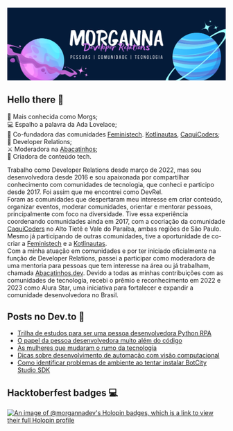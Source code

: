 <img src="https://raw.githubusercontent.com/morgannadev/morgannadev/main/img/morganna.png" alt="Fundo azul escuro. Do lado esquerdo está o desenho simulando um planeta com anéis com as cores rosa e azul. No centro está escrito Morganna e embaixo está escrito Developer Relations. Logo abaixo disso está escrito pessoas, comunidade, tecnologia. Do lado direito temos outro desenho simulando um planeta com anéis com tons de roxo e azul."></img>

## Hello there 👋

💙 Mais conhecida como Morgs; \
💻 Espalho a palavra da Ada Lovelace; \
👑 Co-fundadora das comunidades [Feministech](https://github.com/feministech). [Kotlinautas](https://kotlinautas.dev/), [CaquiCoders](https://www.meetup.com/pt-BR/caquicoders/); \
🥑 Developer Relations; \
⚔️ Moderadora na [Abacatinhos](https://github.com/abacatinhos); \
📝 Criadora de conteúdo tech.

Trabalho como Developer Relations desde março de 2022, mas sou desenvolvedora desde 2016 e sou apaixonada por compartilhar conhecimento com comunidades de tecnologia, que conheci e participo desde 2017. Foi assim que me encontrei como DevRel. \
Foram as comunidades que despertaram meu interesse em criar conteúdo, organizar eventos, moderar comunidades, orientar e mentorar pessoas, principalmente com foco na diversidade. Tive essa experiência coordenando comunidades ainda em 2017, com a cocriação da comunidade [CaquiCoders](https://www.meetup.com/pt-BR/caquicoders/) no Alto Tietê e Vale do Paraíba, ambas regiões de São Paulo. Mesmo já participando de outras comunidades, tive a oportunidade de co-criar a [Feministech](https://feministech.com.br/) e a [Kotlinautas](https://kotlinautas.dev/). \
Com a minha atuação em comunidades e por ter iniciado oficialmente na função de Developer Relations, passei a participar como moderadora de uma mentoria para pessoas que tem interesse na área ou já trabalham, chamada [Abacatinhos.dev](https://abacatinhos.dev/).
Devido a todas as minhas contribuições com as comunidades de tecnologia, recebi o prêmio e reconhecimento em 2022 e 2023 como Alura Star, uma iniciativa para fortalecer e expandir a comunidade desenvolvedora no Brasil.

## Posts no Dev.to 📝
<!-- BLOG-POST-LIST:START -->
- [Trilha de estudos para ser uma pessoa desenvolvedora Python RPA](https://dev.to/botcitydev/trilha-de-estudos-para-ser-uma-pessoa-desenvolvedora-python-rpa-3o85)
- [O papel da pessoa desenvolvedora muito além do código](https://dev.to/botcitydev/o-papel-da-pessoa-desenvolvedora-muito-alem-do-codigo-149h)
- [As mulheres que mudaram o rumo da tecnologia](https://dev.to/feministech/as-mulheres-que-mudaram-o-rumo-da-tecnologia-4b6d)
- [Dicas sobre desenvolvimento de automação com visão computacional](https://dev.to/botcitydev/dicas-sobre-desenvolvimento-de-automacao-com-visao-computacional-1132)
- [Como identificar problemas de ambiente ao tentar instalar BotCity Studio SDK](https://dev.to/botcitydev/como-identificar-problemas-de-ambiente-ao-tentar-instalar-botcity-studio-sdk-17k8)
<!-- BLOG-POST-LIST:END -->

## Hacktoberfest badges 💻
[![An image of @morgannadev's Holopin badges, which is a link to view their full Holopin profile](https://holopin.me/morgannadev)](https://holopin.io/@morgannadev)
